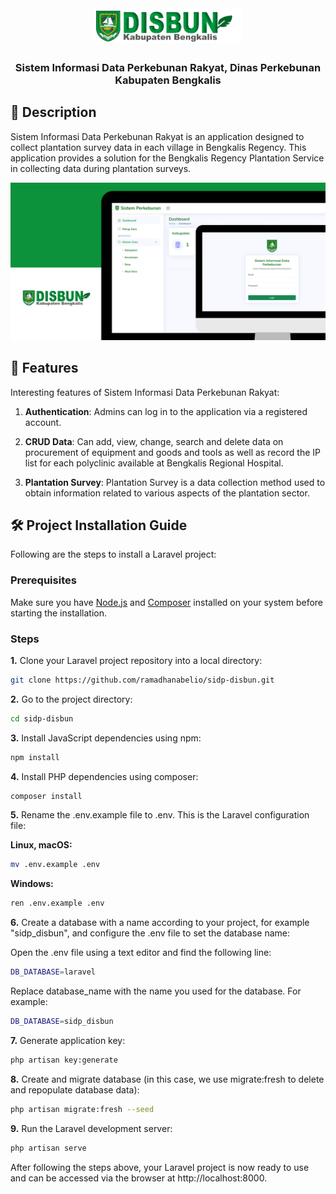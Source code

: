<div align="center">

<img src="public/assets/img/logo_disbun.png"  width=240  align="center">

##

### Sistem Informasi Data Perkebunan Rakyat, Dinas Perkebunan Kabupaten Bengkalis

</div>

## 📙 Description

Sistem Informasi Data Perkebunan Rakyat is an application designed to collect plantation survey data in each village in Bengkalis Regency. This application provides a solution for the Bengkalis Regency Plantation Service in collecting data during plantation surveys.

![Sistem Informasi Data Perkebunan Rakyat Thumbnail](public/assets/img/Thumbnail.png)

## 📖 Features

Interesting features of Sistem Informasi Data Perkebunan Rakyat:

1. **Authentication**: Admins can log in to the application via a registered account.

2. **CRUD Data**: Can add, view, change, search and delete data on procurement of equipment and goods and tools as well as record the IP list for each polyclinic available at Bengkalis Regional Hospital.

3. **Plantation Survey**: Plantation Survey is a data collection method used to obtain information related to various aspects of the plantation sector.

## 🛠️ Project Installation Guide

Following are the steps to install a Laravel project:

### Prerequisites

Make sure you have [Node.js](https://nodejs.org/) and [Composer](https://getcomposer.org/) installed on your system before starting the installation.

### Steps

**1.** Clone your Laravel project repository into a local directory:

```bash
git clone https://github.com/ramadhanabelio/sidp-disbun.git
```

**2.** Go to the project directory:

```bash
cd sidp-disbun
```

**3.** Install JavaScript dependencies using npm:

```bash
npm install
```

**4.** Install PHP dependencies using composer:

```bash
composer install
```

**5.** Rename the .env.example file to .env. This is the Laravel configuration file:

**Linux, macOS:**

```bash
mv .env.example .env
```

**Windows:**

```bash
ren .env.example .env
```

**6.** Create a database with a name according to your project, for example "sidp_disbun", and configure the .env file to set the database name:

Open the .env file using a text editor and find the following line:

```bash
DB_DATABASE=laravel
```

Replace database_name with the name you used for the database. For example:

```bash
DB_DATABASE=sidp_disbun
```

**7.** Generate application key:

```bash
php artisan key:generate
```

**8.** Create and migrate database (in this case, we use migrate:fresh to delete and repopulate database data):

```bash
php artisan migrate:fresh --seed
```

**9.** Run the Laravel development server:

```bash
php artisan serve
```

After following the steps above, your Laravel project is now ready to use and can be accessed via the browser at http://localhost:8000.
